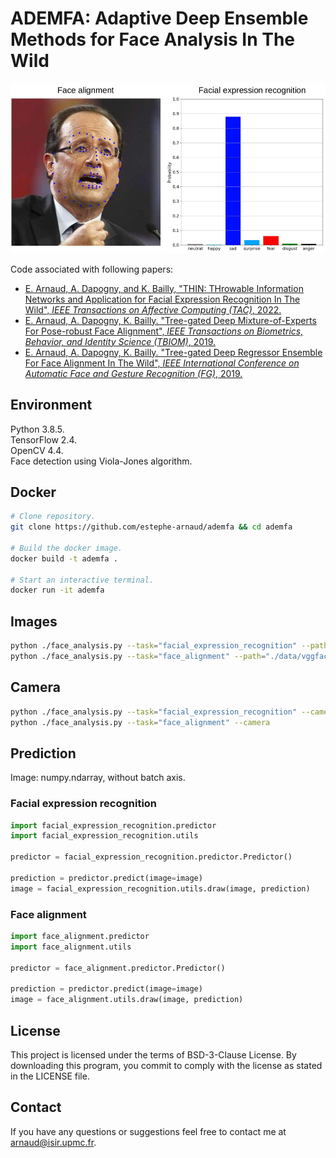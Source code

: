 # ADEMFA: Adaptive Deep Ensemble Methods for Face Analysis In The Wild #

![plot](./data/ademfa.png)

Code associated with following papers:
* [E. Arnaud, A. Dapogny, and K. Bailly, "THIN: THrowable Information Networks and Application for Facial Expression Recognition In The Wild", <em>IEEE Transactions on Affective Computing (TAC)</em>, 2022.](https://arxiv.org/pdf/2010.07614.pdf) 
* [E. Arnaud, A. Dapogny, K. Bailly. "Tree-gated Deep Mixture-of-Experts For Pose-robust Face Alignment", <em>IEEE Transactions on Biometrics, Behavior, and Identity Science (TBIOM)</em>, 2019.](https://arxiv.org/pdf/1910.09450.pdf) 
* [E. Arnaud, A. Dapogny, K. Bailly. "Tree-gated Deep Regressor Ensemble For Face Alignment In The Wild", <em>IEEE International Conference on Automatic Face and Gesture Recognition (FG)</em>, 2019.](https://arxiv.org/pdf/1907.03248.pdf) 

## Environment ##

Python 3.8.5. \
TensorFlow 2.4. \
OpenCV 4.4. \
Face detection using Viola-Jones algorithm.

## Docker ##

```sh
# Clone repository.
git clone https://github.com/estephe-arnaud/ademfa && cd ademfa

# Build the docker image.
docker build -t ademfa .

# Start an interactive terminal.
docker run -it ademfa
```

## Images ##
```sh
python ./face_analysis.py --task="facial_expression_recognition" --path="./data/vggface2.jpg"
python ./face_analysis.py --task="face_alignment" --path="./data/vggface2.jpg"
```

## Camera ##
```sh
python ./face_analysis.py --task="facial_expression_recognition" --camera
python ./face_analysis.py --task="face_alignment" --camera
```

## Prediction ##
Image: numpy.ndarray, without batch axis.

### Facial expression recognition
```python
import facial_expression_recognition.predictor
import facial_expression_recognition.utils

predictor = facial_expression_recognition.predictor.Predictor()

prediction = predictor.predict(image=image)
image = facial_expression_recognition.utils.draw(image, prediction)
```

### Face alignment
```python
import face_alignment.predictor
import face_alignment.utils

predictor = face_alignment.predictor.Predictor()

prediction = predictor.predict(image=image)
image = face_alignment.utils.draw(image, prediction)
```


## License ##
This project is licensed under the terms of BSD-3-Clause License.
By downloading this program, you commit to comply with the license as stated in the LICENSE file.


## Contact ##
If you have any questions or suggestions feel free to contact me at <arnaud@isir.upmc.fr>.
